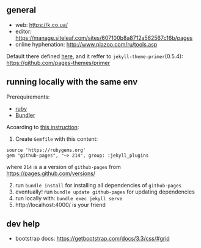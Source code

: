 ## general
* web: https://k.co.ua/
* editor: https://manage.siteleaf.com/sites/607100b8a8712a562567c16b/pages
* online hyphenation: http://www.plazoo.com/ru/tools.asp

Default there defined [here](https://github.com/github/pages-gem/blob/master/lib/github-pages/configuration.rb), and it reffer to `jekyll-theme-primer`(0.5.4): https://github.com/pages-themes/primer

## running locally with the same env
Prerequirements:
* [ruby](https://rvm.io/)
* [Bundler](https://bundler.io/) 

Acoarding to [this instruction](https://docs.github.com/en/pages/setting-up-a-github-pages-site-with-jekyll/testing-your-github-pages-site-locally-with-jekyll): 
 1. Create `Gemfile` with this content:
  ```Gemfile
  source 'https://rubygems.org'
  gem "github-pages", "~> 214", group: :jekyll_plugins
  ```
where `214` is a a version of `github-pages` from https://pages.github.com/versions/
  
 2. run `bundle install` for installing all dependencies of `github-pages`
 3. eventually! run `bundle update github-pages` for updating dependencies
 4. run locally with: `bundle exec jekyll serve`
 5. http://localhost:4000/ is your friend

## dev help
* bootstrap docs: https://getbootstrap.com/docs/3.3/css/#grid
